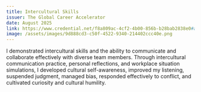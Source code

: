 ```yaml
---
title: Intercultural Skills
issuer: The Global Career Accelerator
date: August 2025
link: https://www.credential.net/f8a809ac-4cf2-4b00-856b-b28bab2838e0#acc.B4TAOeks
image: /assets/images/9d888cd3-c50f-4522-9340-214402ccc40e.png
---
```

I demonstrated intercultural skills and the ability to communicate and collaborate effectively with diverse team members. Through intercultural communication practice, personal reflections, and workplace situation simulations, I developed cultural self-awareness, improved my listening, suspended judgment, managed bias, responded effectively to conflict, and cultivated curiosity and cultural humility.
